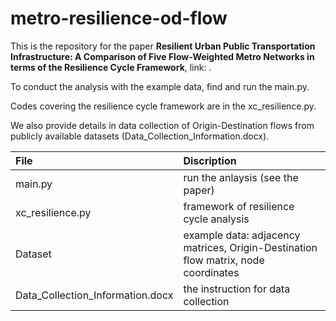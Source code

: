 # metro-resilience-od-flow
This is the repository for the paper **Resilient Urban Public Transportation Infrastructure: A Comparison of Five Flow-Weighted Metro Networks in terms of the Resilience Cycle Framework**, link: .

To conduct the analysis with the example data, find and run the main.py.  

Codes covering the resilience cycle framework are in the xc_resilience.py.

We also provide details in data collection of Origin-Destination flows from publicly available datasets (Data_Collection_Information.docx).

| File | Discription |
| :-----| :---- |
| main.py | run the anlaysis (see the paper) |
| xc_resilience.py | framework of resilience cycle analysis |
| Dataset | example data: adjacency matrices, Origin-Destination flow matrix, node coordinates |
| Data_Collection_Information.docx | the instruction for data collection |

